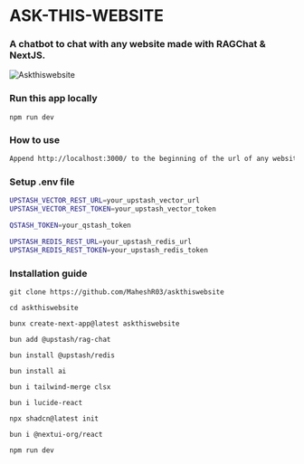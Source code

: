 # ASK-THIS-WEBSITE
<h3>A chatbot to chat with any website made with RAGChat & NextJS.</h3>

![Askthiswebsite](https://github.com/user-attachments/assets/04a6ce23-95a2-48e0-9b50-4ae09f06c136)

### Run this app locally

```shell
npm run dev
```

### How to use

```bash
Append http://localhost:3000/ to the beginning of the url of any website.
```

### Setup .env file

```bash
UPSTASH_VECTOR_REST_URL=your_upstash_vector_url
UPSTASH_VECTOR_REST_TOKEN=your_upstash_vector_token

QSTASH_TOKEN=your_qstash_token

UPSTASH_REDIS_REST_URL=your_upstash_redis_url
UPSTASH_REDIS_REST_TOKEN=your_upstash_redis_token
```

### Installation guide

```shell
git clone https://github.com/MaheshR03/askthiswebsite
```
```shell
cd askthiswebsite
```
```shell
bunx create-next-app@latest askthiswebsite
```
```shell
bun add @upstash/rag-chat
```
```shell
bun install @upstash/redis
```
```shell
bun install ai
```
```shell
bun i tailwind-merge clsx
```
```shell
bun i lucide-react
```
```shell
npx shadcn@latest init
```
```shell
bun i @nextui-org/react
```
```shell
npm run dev
```
